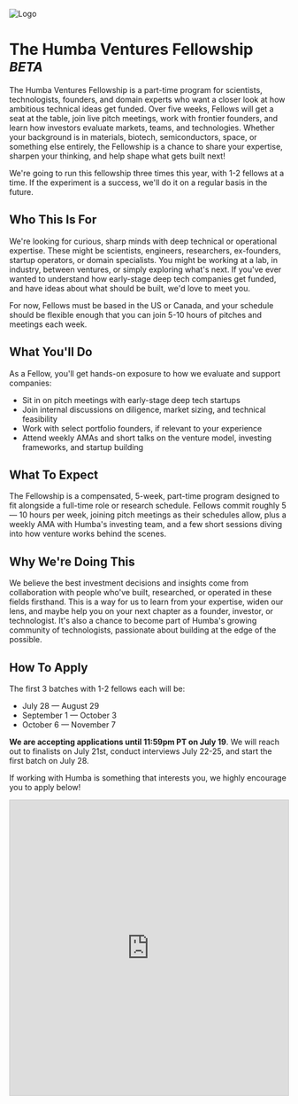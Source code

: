 <meta name="twitter:card" content="summary_large_image" />
<meta name="twitter:site" content="@humbavc" />
<meta name="twitter:image" content="https://humbaventures.com/twitter_card.png" />
<link rel="stylesheet" type="text/css" href="https://lpolovets.github.io/style.css">

<a href="#top"></a>
![Logo](../humba_logo.png)

# The Humba Ventures Fellowship<sup> _BETA_</sup>

The Humba Ventures Fellowship is a part-time program for scientists, technologists, founders, and domain experts who want a closer look at how ambitious technical ideas get funded. Over five weeks, Fellows will get a seat at the table, join live pitch meetings, work with frontier founders, and learn how investors evaluate markets, teams, and technologies. Whether your background is in materials, biotech, semiconductors, space, or something else entirely, the Fellowship is a chance to share your expertise, sharpen your thinking, and help shape what gets built next!

We're going to run this fellowship three times this year, with 1-2 fellows at a time. If the experiment is a success, we'll do it on a regular basis in the future.

## Who This Is For
We're looking for curious, sharp minds with deep technical or operational expertise. These might be scientists, engineers, researchers, ex-founders, startup operators, or domain specialists. You might be working at a lab, in industry, between ventures, or simply exploring what's next. If you've ever wanted to understand how early-stage deep tech companies get funded, and have ideas about what should be built, we'd love to meet you.

For now, Fellows must be based in the US or Canada, and your schedule should be flexible enough that you can join 5-10 hours of pitches and meetings each week.

## What You'll Do
As a Fellow, you'll get hands-on exposure to how we evaluate and support companies:
- Sit in on pitch meetings with early-stage deep tech startups
- Join internal discussions on diligence, market sizing, and technical feasibility
- Work with select portfolio founders, if relevant to your experience
- Attend weekly AMAs and short talks on the venture model, investing frameworks, and startup building

## What To Expect
The Fellowship is a compensated, 5-week, part-time program designed to fit alongside a full-time role or research schedule. Fellows commit roughly 5 — 10 hours per week, joining pitch meetings as their schedules allow, plus a weekly AMA with Humba's investing team, and a few short sessions diving into how venture works behind the scenes.

## Why We're Doing This
We believe the best investment decisions and insights come from collaboration with people who've built, researched, or operated in these fields firsthand. This is a way for us to learn from your expertise, widen our lens, and maybe help you on your next chapter as a founder, investor, or technologist. It's also a chance to become part of Humba's growing community of technologists, passionate about building at the edge of the possible.

## How To Apply
The first 3 batches with 1-2 fellows each will be:
* July 28 — August 29
* September 1 — October 3
* October 6 — November 7

**We are accepting applications until 11:59pm PT on July 19**. We will reach out to finalists on July 21st, conduct interviews July 22-25, and start the first batch on July 28.

If working with Humba is something that interests you, we highly encourage you to apply below!


<iframe class="airtable-embed" src="https://airtable.com/embed/appXTuJS9xxv67Z6E/pagrbbWjW59AKveq2/form" frameborder="0" onmousewheel="" width="100%" height="533" style="background: transparent; border: 1px solid #ccc;"></iframe>
